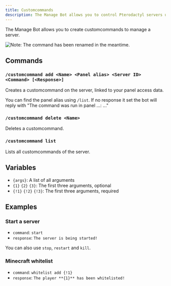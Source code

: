 ```yaml
---
title: Customcommands
description: The Manage Bot allows you to control Pterodactyl servers using Discord. This page explains on how to create and use customcommands.
---
```


The Manage Bot allows you to create customcommands to manage a server.

![Note: The command has been renamed in the meantime.](https://cdn.discordapp.com/attachments/856211013162893352/1026124675576766524/2022-10-02_15_28_48.png)

## Commands

### `/customcommand add <Name> <Panel alias> <Server ID> <Command> [<Response>]`

Creates a customcommand on the server, linked to your panel access data.

You can find the panel alias using `/list`.
If no response it set the bot will reply with "The command was run in panel ...: ..."

### `/customcommand delete <Name>`

Deletes a customcommand.

### `/customcommand list`

Lists all customcommands of the server.

## Variables

- `{args}`: A list of all arguments
- `{1}` `{2}` `{3}`: The first three arguments, optional
- `{!1}` `{!2}` `{!3}`: The first three arguments, required

## Examples

### Start a server

- `command`: `start`
- `response`: `The server is being started!`

You can also use `stop`, `restart` and `kill`.

### Minecraft whitelist

- `command`: `whitelist add {!1}`
- `response`: `The player **{1}** has been whitelisted!`
